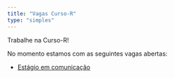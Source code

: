```yaml
---
title: "Vagas Curso-R"
type: "simples"
---
```


Trabalhe na Curso-R!

No momento estamos com as seguintes vagas abertas:

* [Estágio em comunicação](https://www.curso-r.com/vagas/estagio-comunicacao)